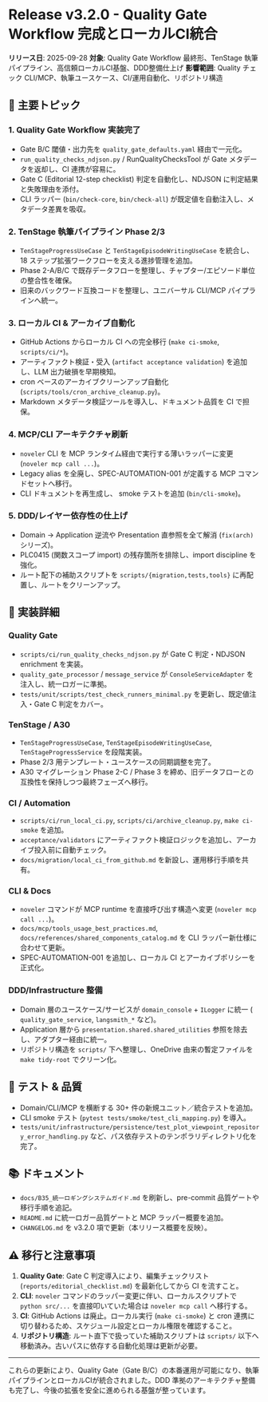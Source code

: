 # Release v3.2.0 - Quality Gate Workflow 完成とローカルCI統合

**リリース日**: 2025-09-28
**対象**: Quality Gate Workflow 最終形、TenStage 執筆パイプライン、高信頼ローカルCI基盤、DDD整備仕上げ
**影響範囲**: Quality チェック CLI/MCP、執筆ユースケース、CI/運用自動化、リポジトリ構造

## 🎯 主要トピック

### 1. Quality Gate Workflow 実装完了
- Gate B/C 閾値・出力先を `quality_gate_defaults.yaml` 経由で一元化。
- `run_quality_checks_ndjson.py` / RunQualityChecksTool が Gate メタデータを返却し、CI 連携が容易に。
- Gate C (Editorial 12-step checklist) 判定を自動化し、NDJSON に判定結果と失敗理由を添付。
- CLI ラッパー (`bin/check-core`, `bin/check-all`) が既定値を自動注入し、メタデータ差異を吸収。

### 2. TenStage 執筆パイプライン Phase 2/3
- `TenStageProgressUseCase` と `TenStageEpisodeWritingUseCase` を統合し、18 ステップ拡張ワークフローを支える進捗管理を追加。
- Phase 2-A/B/C で既存データフローを整理し、チャプター/エピソード単位の整合性を確保。
- 旧来のバックワード互換コードを整理し、ユニバーサル CLI/MCP パイプラインへ統一。

### 3. ローカル CI & アーカイブ自動化
- GitHub Actions からローカル CI への完全移行 (`make ci-smoke`, `scripts/ci/*`)。
- アーティファクト検証・受入 (`artifact acceptance validation`) を追加し、LLM 出力破損を早期検知。
- cron ベースのアーカイブクリーンアップ自動化 (`scripts/tools/cron_archive_cleanup.py`)。
- Markdown メタデータ検証ツールを導入し、ドキュメント品質を CI で担保。

### 4. MCP/CLI アーキテクチャ刷新
- `noveler` CLI を MCP ランタイム経由で実行する薄いラッパーに変更 (`noveler mcp call ...`)。
- Legacy alias を全廃し、SPEC-AUTOMATION-001 が定義する MCP コマンドセットへ移行。
- CLI ドキュメントを再生成し、 smoke テストを追加 (`bin/cli-smoke`)。

### 5. DDD/レイヤー依存性の仕上げ
- Domain → Application 逆流や Presentation 直参照を全て解消 (`fix(arch)` シリーズ)。
- PLC0415 (関数スコープ import) の残存箇所を排除し、import discipline を強化。
- ルート配下の補助スクリプトを `scripts/{migration,tests,tools}` に再配置し、ルートをクリーンアップ。

## 🔧 実装詳細

### Quality Gate
- `scripts/ci/run_quality_checks_ndjson.py` が Gate C 判定・NDJSON enrichment を実装。
- `quality_gate_processor` / `message_service` が `ConsoleServiceAdapter` を注入し、統一ロガーに準拠。
- `tests/unit/scripts/test_check_runners_minimal.py` を更新し、既定値注入・Gate C 判定をカバー。

### TenStage / A30
- `TenStageProgressUseCase`, `TenStageEpisodeWritingUseCase`, `TenStageProgressService` を段階実装。
- Phase 2/3 用テンプレート・ユースケースの同期調整を完了。
- A30 マイグレーション Phase 2-C / Phase 3 を締め、旧データフローとの互換性を保持しつつ最終フェーズへ移行。

### CI / Automation
- `scripts/ci/run_local_ci.py`, `scripts/ci/archive_cleanup.py`, `make ci-smoke` を追加。
- `acceptance/validators` にアーティファクト検証ロジックを追加し、アーカイブ投入前に自動チェック。
- `docs/migration/local_ci_from_github.md` を新設し、運用移行手順を共有。

### CLI & Docs
- `noveler` コマンドが MCP runtime を直接呼び出す構造へ変更 (`noveler mcp call ...`)。
- `docs/mcp/tools_usage_best_practices.md`, `docs/references/shared_components_catalog.md` を CLI ラッパー新仕様に合わせて更新。
- SPEC-AUTOMATION-001 を追加し、ローカル CI とアーカイブポリシーを正式化。

### DDD/Infrastructure 整備
- Domain 層のユースケース/サービスが `domain_console` + `ILogger` に統一 (
  `quality_gate_service`, `langsmith_*` など)。
- Application 層から `presentation.shared.shared_utilities` 参照を除去し、アダプター経由に統一。
- リポジトリ構造を `scripts/` 下へ整理し、OneDrive 由来の暫定ファイルを `make tidy-root` でクリーン化。

## 🧪 テスト & 品質
- Domain/CLI/MCP を横断する 30+ 件の新規ユニット／統合テストを追加。
- CLI smoke テスト (`pytest tests/smoke/test_cli_mapping.py`) を導入。
- `tests/unit/infrastructure/persistence/test_plot_viewpoint_repository_error_handling.py` など、パス依存テストのテンポラリディレクトリ化を完了。

## 📚 ドキュメント
- `docs/B35_統一ロギングシステムガイド.md` を刷新し、pre-commit 品質ゲートや移行手順を追記。
- `README.md` に統一ロガー品質ゲートと MCP ラッパー概要を追加。
- `CHANGELOG.md` を v3.2.0 項で更新（本リリース概要を反映）。

## ⚠️ 移行と注意事項
1. **Quality Gate**: Gate C 判定導入により、編集チェックリスト (`reports/editorial_checklist.md`) を最新化してから CI を流すこと。
2. **CLI**: `noveler` コマンドのラッパー変更に伴い、ローカルスクリプトで `python src/...` を直接叩いていた場合は `noveler mcp call` へ移行する。
3. **CI**: GitHub Actions は廃止。ローカル実行 (`make ci-smoke`) と cron 連携に切り替わるため、スケジュール設定とローカル権限を確認すること。
4. **リポジトリ構造**: ルート直下で扱っていた補助スクリプトは `scripts/` 以下へ移動済み。古いパスに依存する自動化処理は更新が必要。

---

これらの更新により、Quality Gate（Gate B/C）の本番運用が可能になり、執筆パイプラインとローカルCIが統合されました。DDD 準拠のアーキテクチャ整備も完了し、今後の拡張を安全に進められる基盤が整っています。
